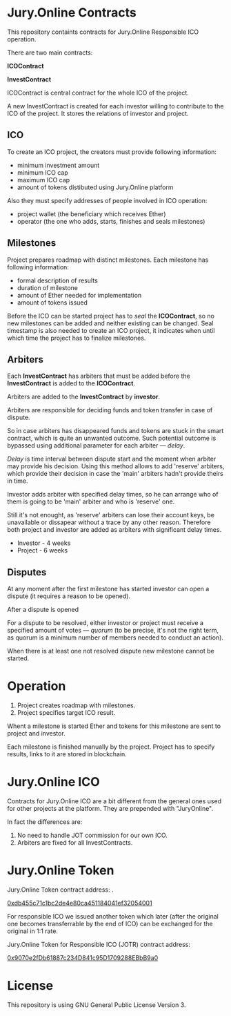 # Jury.Online Contracts
This repository containts contracts for Jury.Online Responsible ICO operation.

There are two main contracts:

__ICOContract__

__InvestContract__


ICOContract is central contract for the whole ICO of the project.

A new InvestContract is created for each investor willing to contribute to the ICO of the project. It stores the
relations of investor and project.


## ICO 

To create an ICO project, the creators must provide following information:

- minimum investment amount
- minimum ICO cap 
- maximum ICO cap
- amount of tokens distibuted using Jury.Online platform

Also they must specify addresses of people involved in ICO operation:

- project wallet (the beneficiary which receives Ether)
- operator (the one who adds, starts, finishes and seals milestones)


## Milestones

Project prepares roadmap with distinct milestones. Each milestone has following information:

- formal description of results
- duration of milestone
- amount of Ether needed for implementation
- amount of tokens issued 

Before the ICO can be started project has to *seal* the __ICOContract__, so no new milestones can be added and neither existing can be changed. Seal timestamp is also needed to create an ICO project, 
it indicates when until which time the project has to finalize milestones.

## Arbiters

Each __InvestContract__ has arbiters that must be added before the __InvestContract__ is added to the __ICOContract__.

Arbiters are added to the __InvestContract__ by __investor__. 

Arbiters are responsible for deciding funds and token transfer in case of dispute. 

So in case arbiters has disappeared funds and tokens are stuck in the smart contract, which is quite an unwanted
outcome. Such potential outcome is bypassed using additional parameter for each arbiter — *delay*.

*Delay* is time interval between dispute start and the moment when arbiter may provide his decision. Using this
method allows to add 'reserve' arbiters, which provide their decision in case the 'main' arbiters hadn't provide theirs
in time. 

Investor adds arbiter with specified delay times, so he can arrange who of them is going to be 'main' arbiter and who is 'reserve' one.

Still it's not enought, as 'reserve' arbiters can lose their account keys, be unavailable or dissapear without a trace
by any other reason. Therefore both project and investor are added as arbiters with significant delay times. 

* Investor - 4 weeks
* Project - 6 weeks


## Disputes

At any moment after the first milestone has started investor can open a dispute (it requires a reason to be opened).

After a dispute is opened 

For a dispute to be resolved, either investor or project must receive a specified amount of votes — *quorum* (to be
precise, it's not the right term, as quorum is a minimum number of members needed to conduct an action). 

When there is at least one not resolved dispute new milestone cannot be started.


# Operation

1. Project creates roadmap with milestones.
2. Project specifies target ICO result.

Whent a milestone is started Ether and tokens for this milestone are sent to project and investor.

Each milestone is finished manually by the project. Project has to specify results, links to it are stored in blockchain.


# Jury.Online ICO
Contracts for Jury.Online ICO are a bit different from the general ones used for other projects at the platform. They are prepended with "JuryOnline".

In fact the differences are:
1. No need to handle JOT commission for our own ICO.
2. Arbiters are fixed for all InvestContracts.

# Jury.Online Token

Jury.Online Token contract address: .

[0xdb455c71c1bc2de4e80ca451184041ef32054001](https://etherscan.io/token/0xdb455c71c1bc2de4e80ca451184041ef32054001)


For responsible ICO we issued another token which later (after the original one becomes transferrable by the end of ICO)
can be exchanged for the original in 1:1 rate.

Jury.Online Token for Responsible ICO (JOTR) contract address: 

[0x9070e2fDb61887c234D841c95D1709288EBbB9a0](https://etherscan.io/token/0x9070e2fDb61887c234D841c95D1709288EBbB9a0)

# License 

This repository is using GNU General Public License Version 3.
